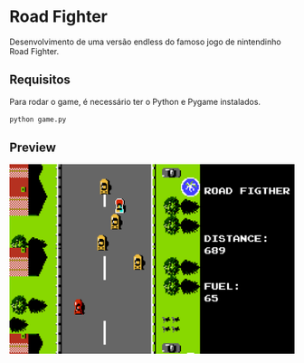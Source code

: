 # Road Fighter

Desenvolvimento de uma versão endless do famoso jogo de nintendinho Road Fighter.

## Requisitos

Para rodar o game, é necessário ter o Python e Pygame instalados.

```bash
python game.py
```

## Preview

![Preview do Aplicativo](./sprites/preview.png)
